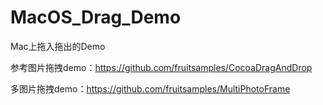 # MacOS_Drag_Demo
Mac上拖入拖出的Demo

参考图片拖拽demo：https://github.com/fruitsamples/CocoaDragAndDrop

多图片拖拽demo：https://github.com/fruitsamples/MultiPhotoFrame
